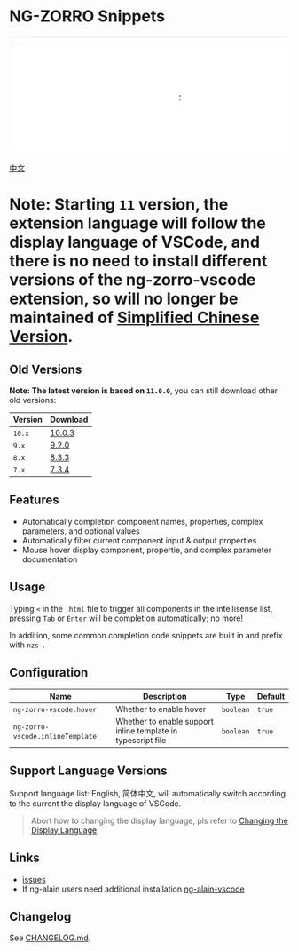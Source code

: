 # NG-ZORRO Snippets

![Help](help.gif)

[中文](README.zh-CN.md)

# Note: Starting `11` version, the extension language will follow the display language of VSCode, and there is no need to install different versions of the ng-zorro-vscode extension, so will no longer be maintained of [Simplified Chinese Version](https://marketplace.visualstudio.com/items?itemName=cipchk.ng-zorro-vscode-zh-CN).

## Old Versions

**Note: The latest version is based on `11.0.0`**, you can still download other old versions:

| Version | Download |
|---------|----------|
| `10.x` | [10.0.3](https://raw.githubusercontent.com/ng-alain/ng-zorro-vscode/master/cipchk.ng-zorro-vscode-en-US-10.0.3.vsix) |
| `9.x` | [9.2.0](https://raw.githubusercontent.com/ng-alain/ng-zorro-vscode/master/cipchk.ng-zorro-vscode-en-US-9.2.0.vsix) |
| `8.x` | [8.3.3](https://raw.githubusercontent.com/ng-alain/ng-zorro-vscode/master/cipchk.ng-zorro-vscode-8.3.3.vsix) |
| `7.x` | [7.3.4](https://raw.githubusercontent.com/ng-alain/ng-zorro-vscode/master/cipchk.ng-zorro-vscode-7.3.4.vsix) |

## Features

- Automatically completion component names, properties, complex parameters, and optional values
- Automatically filter current component input & output properties
- Mouse hover display component, propertie, and complex parameter documentation

## Usage

Typing `<` in the `.html` file to trigger all components in the intellisense list, pressing `Tab` or `Enter` will be completion automatically; no more!

In addition, some common completion code snippets are built in and prefix with `nzs-`.

## Configuration

| Name | Description | Type | Default |
|------|-------------|------|---------|
| `ng-zorro-vscode.hover` | Whether to enable hover | `boolean` | `true` |
| `ng-zorro-vscode.inlineTemplate` | Whether to enable support inline template in typescript file | `boolean` | `true` |

## Support Language Versions

Support language list: English, 简体中文, will automatically switch according to the current the display language of VSCode.

> Abort how to changing the display language, pls refer to [Changing the Display Language](https://code.visualstudio.com/docs/getstarted/locales#_changing-the-display-language).

## Links

- [issues](https://github.com/cipchk/ng-zorro-vscode/issues)
- If ng-alain users need additional installation [ng-alain-vscode](https://marketplace.visualstudio.com/items?itemName=cipchk.ng-alain-vscode)

## Changelog

See [CHANGELOG.md](CHANGELOG.md).
